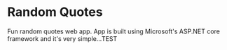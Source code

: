 # Random Quotes
Fun random quotes web app.  App is built using Microsoft's ASP.NET core framework and it's very simple...TEST
